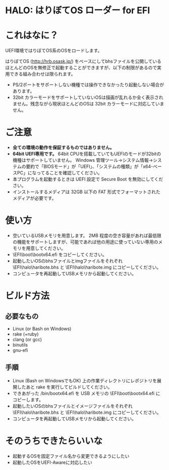 HALO: はりぼてOS ローダー for EFI
====

# これはなに？

UEFI環境ではりぼてOS系のOSをロードします。

はりぼてOS (http://hrb.osask.jp/) をベースにしてbhsファイルを公開しているほとんどのOSを無修正で起動することができますが、以下の制限があるので実用できる組み合わせは限られます。

* PS/2ポートをサポートしない機種では操作できなかったり起動しない場合があります。
* 32bit カラーモードをサポートしていないOSは描画が乱れるか全く表示されません。残念ながら現状ほとんどのOSは 32bit カラーモードに対応していません。


# ご注意

* **全ての環境の動作を保証するものではありません。**
* **64bit UEFI専用です。** 64bit CPUを搭載していてもUEFIのモードが32bitの機種はサポートしていません。 Windows 管理ツール→システム情報→システムの要約で「BIOSモード」が「UEFI」、「システムの種類」が「x64-ベースPC」になってることを確認してください。
* 本プログラムを起動するときは UEFI 設定で Secure Boot を無効にしてください。
* インストールするメディアは 32GB 以下の FAT 形式でフォーマットされたメディアが必要です。


# 使い方

* 空いているUSBメモリを用意します。 2MB 程度の空き容量があれば最低限の機能をサポートしますが、可能であれば他の用途に使っていない専用のメモリを用意してください。
* \EFI\boot\bootx64.efi をコピーしてください。
* 起動したいOSのbhsファイルとimgファイルをそれぞれ \EFI\halo\haribote.bhs と \EFI\halo\haribote.img にコピーしてください。
* コンピュータを再起動してUSBメモリから起動してください。


# ビルド方法

## 必要なもの

* Linux (or Bash on Windows)
* rake (+ruby)
* clang (or gcc)
* binutils
* gnu-efi


## 手順

* Linux (Bash on WindowsでもOK) 上の作業ディレクトリにレポジトリを展開したあと rake を実行してビルドしてください。
* できあがった /bin/bootx64.efi を USB メモリの \EFI\boot\bootx64.efi にコピーします。
* 起動したいOSのbhsファイルとイメージファイルをそれぞれ \EFI\halo\haribote.bhs と \EFI\halo\haribote.img にコピーしてください。
* コンピュータを再起動してUSBメモリから起動してください。


# そのうちできたらいいな

* 起動するOSを固定ファイル名から変更できるようにしたい
* 起動したOSをUEFI-Awareに対応したい

